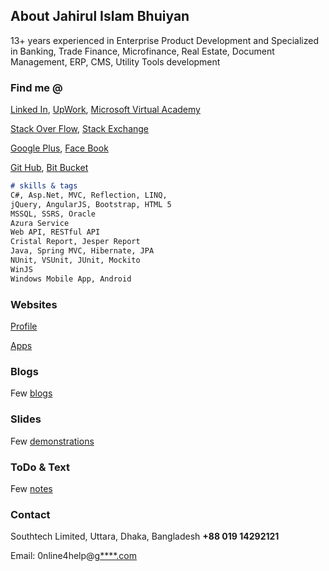
## About Jahirul Islam Bhuiyan

13+ years experienced in Enterprise Product Development and Specialized in Banking, Trade Finance, Microfinance, Real Estate, Document Management, ERP, CMS, Utility Tools development

### Find me @

[Linked In](https://www.linkedin.com/in/jahirul-islam-bhuiyan),
[UpWork](https://www.upwork.com/freelancers/~01eb0c18e2168a69b6),
[Microsoft Virtual Academy](https://www.microsoftvirtualacademy.com/Profile.aspx?alias=1041778)

[Stack Over Flow](http://stackoverflow.com/users/3566771/jahirul-islam-bhuiyan), 
[Stack Exchange](http://stackexchange.com/users/4373030/jahirul-islam-bhuiyan)

[Google Plus](https://plus.google.com/+MdJahirulIslamBhuiyanRaju),
[Face Book](https://www.facebook.com/rajumjib)

[Git Hub](https://github.com/rajumjib),
[Bit Bucket](https://bitbucket.org/rajumjib)

```markdown
# skills & tags
C#, Asp.Net, MVC, Reflection, LINQ, 
jQuery, AngularJS, Bootstrap, HTML 5 
MSSQL, SSRS, Oracle 
Azura Service 
Web API, RESTful API 
Cristal Report, Jesper Report 
Java, Spring MVC, Hibernate, JPA 
NUnit, VSUnit, JUnit, Mockito 
WinJS 
Windows Mobile App, Android 

```

### Websites

[Profile](http://owner.allnewsservice.com/)

[Apps](http://app.allnewsservice.com/)


### Blogs

Few [blogs](https://rajumjib.github.io/writing/)

### Slides

Few [demonstrations](https://rajumjib.github.io/presentations/)

### ToDo & Text

Few [notes](https://rajumjib.github.io/notes/)

### Contact

 Southtech Limited,
 Uttara, Dhaka,
 Bangladesh
 **+88 019 14292121**  

 Email:
 0nline4help@[g****.com](https://gmail.com) 
